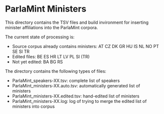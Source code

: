 # ParlaMint Ministers

This directory contains the TSV files and build invironment for inserting minister affiliations into
the ParlaMint corpora.

The current state of processing is:
* Source corpus already contains ministers: AT CZ DK GR HU IS NL NO PT SE SI TR
* Edited files: BE ES HR LT LV PL SI (TR)
* Not yet edited: BA BG RS

The directory contains the following types of files:
* ParlaMint_speakers-XX.tsv: complete list of speakers
* ParlaMint_ministers-XX.auto.tsv: automatically generated list of ministers
* ParlaMint_ministers-XX.edited.tsv: hand-edited list of ministers
* ParlaMint_ministers-XX.log: log of trying to merge the edited list of ministers into corpus
